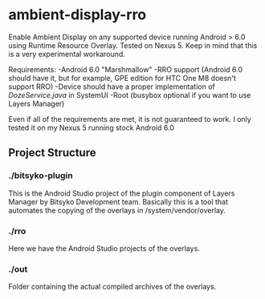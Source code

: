 # ambient-display-rro
Enable Ambient Display on any supported device running Android > 6.0 using Runtime Resource Overlay.
Tested on Nexus 5. Keep in mind that this is a very experimental workaround. 

Requirements:
-Android 6.0 "Marshmallow"
-RRO support (Android 6.0 should have it, but for example, GPE edition for HTC One M8 doesn't support RRO)
-Device should have a proper implementation of _DozeService.java_ in SystemUI
-Root (busybox optional if you want to use Layers Manager)

Even if all of the requirements are met, it is not guaranteed to work. I only tested it on my Nexus 5 running stock Android 6.0

## Project Structure

### ./bitsyko-plugin
This is the Android Studio project of the plugin component of Layers Manager by Bitsyko Development team. Basically this is a tool that automates the copying of the overlays in /system/vendor/overlay.

### ./rro
Here we have the Android Studio projects of the overlays. 

### ./out
Folder containing the actual compiled archives of the overlays.

